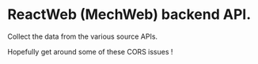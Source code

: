 # ReactWeb (MechWeb) backend API. 

Collect the data from the various source APIs.

Hopefully get around some of these CORS issues !

